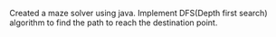 Created a maze solver using java. Implement DFS(Depth first search) algorithm to find the path to reach the destination point.

